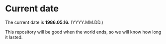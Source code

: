 # Current date

The current date is **1986.05.16.** (YYYY.MM.DD.)

This repository will be good when the world ends, so we will know how long it lasted.